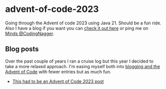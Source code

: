 # advent-of-code-2023

Going through the Advent of code 2023 using Java 21. Should be a fun ride. Also I have a blog if you want you
can [check it out here](https://www.codingnagger.com/) or ping me
on [Minds @CodingNagger](https://minds.com/CodingNagger).

## Blog posts

Over the past couple of years I ran a cruise log but this year I decided to take a more relaxed approach.
I'm easing myself both into [blogging and the Advent of Code](https://www.codingnagger.com/tag/advent-of-code-2023/)
with fewer entries but as much fun.

- [This had to be an Advent of Code 2023 post](https://www.codingnagger.com/2023/12/09/this-had-to-be-an-advent-of-code-2023-post/)